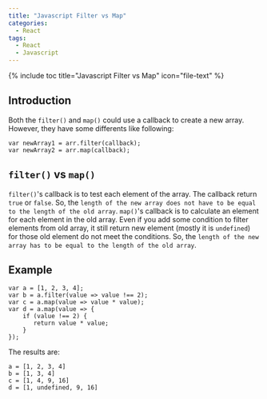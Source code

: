 ```yaml
---
title: "Javascript Filter vs Map"
categories:
  - React
tags:
  - React
  - Javascript
---
```


{% include toc title="Javascript Filter vs Map" icon="file-text" %}

## Introduction

Both the `filter()` and `map()` could use a callback to create a new array. However, they have some differents like following:

```
var newArray1 = arr.filter(callback);
var newArray2 = arr.map(callback);
```

## `filter()` vs `map()`

`filter()`'s callback is to test each element of the array. The callback return `true` or `false`. So, the `length of the new array does not have to be equal to the length of the old array`.
`map()`'s callback is to calculate an element for each element in the old array. Even if you add some condition to filter elements from old array, it still return new element (mostly it is `undefined`) for those old element do not meet the conditions. So, the `length of the new array has to be equal to the length of the old array`.

## Example

```
var a = [1, 2, 3, 4];
var b = a.filter(value => value !== 2);
var c = a.map(value => value * value);
var d = a.map(value => {
    if (value !== 2) {
       return value * value;
    }
});
```

The results are:
```
a = [1, 2, 3, 4]
b = [1, 3, 4]
c = [1, 4, 9, 16]
d = [1, undefined, 9, 16]
```
